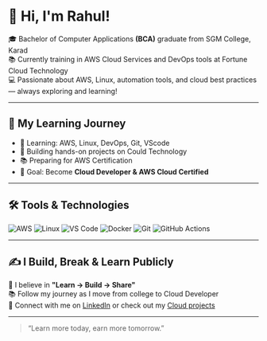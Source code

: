 # 👋 Hi, I'm Rahul!

🎓 Bachelor of Computer Applications **(BCA)** graduate from SGM College, Karad  
📚 Currently training in AWS Cloud Services and DevOps tools at Fortune Cloud Technology  
💻 Passionate about AWS, Linux, automation tools, and cloud best practices — always exploring and learning!  

---
## 🚀 My Learning Journey

- 🌱 Learning: AWS, Linux, DevOps, Git, VScode
- 🧪 Building hands-on projects on Could Technology 
- 📚 Preparing for AWS Certification
- 📌 Goal: Become **Cloud Developer & AWS Cloud Certified**

---

## 🛠️ Tools & Technologies

![AWS](https://img.shields.io/badge/AWS-232F3E?style=for-the-badge&logo=amazon-aws&logoColor=white)
![Linux](https://img.shields.io/badge/Linux-FCC624?style=for-the-badge&logo=linux&logoColor=black)
![VS Code](https://img.shields.io/badge/VS_Code-007ACC?style=for-the-badge&logo=visual-studio-code&logoColor=white)
![Docker](https://img.shields.io/badge/Docker-2496ED?style=for-the-badge&logo=docker&logoColor=white)
![Git](https://img.shields.io/badge/Git-F05032?style=for-the-badge&logo=git&logoColor=white)
![GitHub Actions](https://img.shields.io/badge/GitHub_Actions-2088FF?style=for-the-badge&logo=github-actions&logoColor=white)


---

## ✍️ I Build, Break & Learn Publicly

📌 I believe in **"Learn → Build → Share"**  
📚 Follow my journey as I move from college to Cloud Developer  
🔗 Connect with me on [LinkedIn](#) or check out my [Cloud projects](#)

---

> “Learn more today, earn more tomorrow.”
